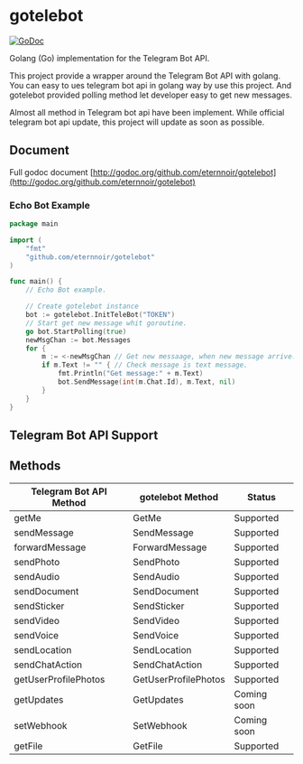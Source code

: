 # gotelebot

[![GoDoc](https://godoc.org/github.com/eternnoir/gotelebot?status.svg)](https://godoc.org/github.com/eternnoir/gotelebot)

Golang (Go)  implementation for the Telegram Bot API.

This project provide a wrapper around the Telegram Bot API with golang. You can easy to ues telegram bot api
in golang way by use this project. And gotelebot provided polling method let developer easy to get new messages.

Almost all method in Telegram bot api have been implement. 
While official telegram bot api update, this project will update as soon as possible.

## Document

Full godoc document [http://godoc.org/github.com/eternnoir/gotelebot](http://godoc.org/github.com/eternnoir/gotelebot)

### Echo Bot Example

```go
package main

import (
	"fmt"
	"github.com/eternnoir/gotelebot"
)

func main() {
	// Echo Bot example.

    // Create gotelebot instance
	bot := gotelebot.InitTeleBot("TOKEN")
	// Start get new message whit goroutine.
	go bot.StartPolling(true)
	newMsgChan := bot.Messages
	for {
		m := <-newMsgChan // Get new messaage, when new message arrive.
		if m.Text != "" { // Check message is text message.
			fmt.Println("Get message:" + m.Text)
			bot.SendMessage(int(m.Chat.Id), m.Text, nil)
		}
	}
}

```

## Telegram Bot API Support

## Methods

| Telegram Bot API Method | gotelebot Method     | Status      |
|-------------------------|----------------------|-------------|
| getMe                   | GetMe                | Supported   |
| sendMessage             | SendMessage          | Supported   |
| forwardMessage          | ForwardMessage       | Supported   |
| sendPhoto               | SendPhoto            | Supported   |
| sendAudio               | SendAudio            | Supported   |
| sendDocument            | SendDocument         | Supported   |
| sendSticker             | SendSticker          | Supported   |
| sendVideo               | SendVideo            | Supported   |
| sendVoice               | SendVoice            | Supported   |
| sendLocation            | SendLocation         | Supported   |
| sendChatAction          | SendChatAction       | Supported   |
| getUserProfilePhotos    | GetUserProfilePhotos | Supported   |
| getUpdates              | GetUpdates           | Coming soon |
| setWebhook              | SetWebhook           | Coming soon |
| getFile                 | GetFile              | Supported   |

